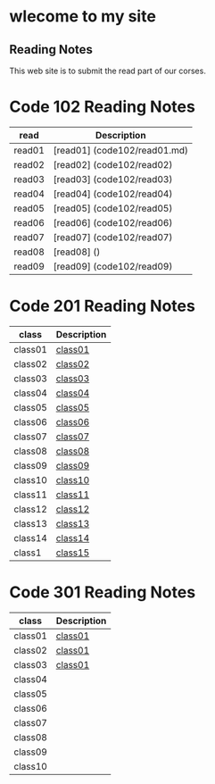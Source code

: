 # wlecome to my site
## Reading Notes
This web site is to submit the read part of our corses.
# Code 102 Reading Notes
| read      | Description |
| ----------- | ----------- |
| read01      | [read01] (code102/read01.md)  |
| read02      | [read02] (code102/read02)  |
| read03      | [read03] (code102/read03)  |
| read04      | [read04] (code102/read04)  |
| read05      | [read05] (code102/read05)  |
| read06      | [read06] (code102/read06)  |
| read07      | [read07] (code102/read07)  |
| read08      | [read08] ()  |
| read09      | [read09] (code102/read09)  |

# Code 201 Reading Notes
| class        | Description |
| -----------  | ----------- |
| class01      | [class01 ](code201/class01)|
| class02      | [class02 ](code201/class02)|
| class03      | [class03 ](code201/class03) |
| class04      | [class04 ](code201/class04) |
| class05      | [class05 ](code201/class05)|
| class06      | [class06 ](code201/class06) |
| class07      | [class07 ](code201/class07) |
| class08      | [class08 ](code201/class08) |
| class09      | [class09 ](code201/class09) |
| class10      | [class10 ](code201/class010) |
| class11      | [class11 ](code201/class011) |
| class12      | [class12 ](code201/class012)|
| class13      | [class13 ](code201/class013) |
| class14      | [class14 ](code201/class014a) |
| class1       | [class15 ](code201/class014b) |

# Code 301 Reading Notes

| class        | Description |
| -----------  | ----------- |
| class01      | [class01 ](code301/class01) |
| class02      | [class01 ](code301/class02) |
| class03      | [class01 ](code301/class03) |
| class04      |  |
| class05      |  |
| class06      |  |
| class07      |  |
| class08      |  |
| class09      |  |
| class10      |  |




